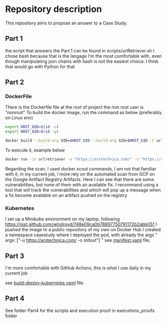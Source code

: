 # Repository description

This repository aims to propose an answer to a Case Study.

## Part 1

the script that answers the Part 1 can be found in scripts/urlRetriever.sh
I chose bash because that is the langage I'm the most comfortable with, even though manipulating json chains with bash is not the easiest choice.
I think that would go with Python for that


## Part 2

### DockerFile
There is the Dockerfile file at the root of project
the non root user is "nonroot"
To build the docker image, run the command as below (preferably on Linux env)

``` sh
export HOST_UID=$(id -u)
export HOST_GID=$(id -g)

docker build --build-arg UID=$HOST_UID --build-arg GID=$HOST_GID -t urlretriever .
```

To execute it, example below
``` sh
docker run -it urlretriever -u "https://arstechnica.com/" -u "https://stackoverflow.com/" -o stdout
```

Regarding the scan, I used docker scout commands, I am not that familiar with it, in my current job, I more rely on the automated scan from GCP on the Google Artifact Registry Artifacts.
Here I can see that there are some vulnerabilities, but none of them with an available fix.
I recommand using a tool that will track the vulnerabilities and which will pop up a message when a fix become available on an artifact pushed on the registry

### Kubernetes

I set up a Minikube environment on my laptop, following https://gist.github.com/wholroyd/748e09ca0b78897750791172b2abb051
I pushed the image to a public repository of my own on Docker Hub 
I created a namespace casestudy where I deployed the pod, with already the args " args: ["-u https://arstechnica.com/ -o stdout"] "
see [manifest.yaml](manifest.yaml) file, 

## Part 3

I'm more comfortable with GitHub Actions, this is what I use daily in my current job

see [build-deploy-kubernetes.yaml](.github/workflows/build-deploy-kubernetes.yaml) file

## Part 4
See folder Part4 for the scripts
and execution proof in executions_proofs folder